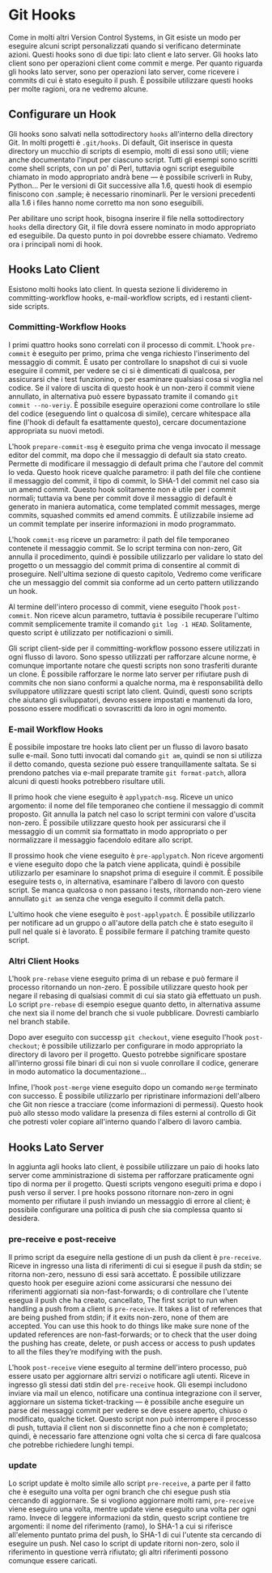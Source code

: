 # Git Hooks

Come in molti altri Version Control Systems, in Git esiste un modo per eseguire alcuni script personalizzati quando si verificano determinate azioni. Questi hooks sono di due tipi: lato client e lato server. Gli hooks lato client sono per operazioni client come commit e merge. Per quanto riguarda gli hooks lato server, sono per operazioni lato server, come ricevere i commits di cui è stato eseguito il push. È possibile utilizzare questi hooks per molte ragioni, ora ne vedremo alcune.

## Configurare un Hook

Gli hooks sono salvati nella sottodirectory `hooks` all'interno della directory Git. In molti progetti è `.git/hooks`. Di default, Git inserisce in questa directory un mucchio di scripts di esempio, molti di essi sono utili; viene anche documentato l'input per ciascuno script. Tutti gli esempi sono scritti come shell scripts, con un po' di Perl, tuttavia ogni script eseguibile chiamato in modo appropriato andrà bene — è possibile scriverli in Ruby, Python... Per le versioni di Git successive alla 1.6, questi hook di esempio finiscono con .sample; è necessario rinominarli. Per le versioni precedenti alla 1.6 i files hanno nome corretto ma non sono eseguibili.

Per abilitare uno script hook, bisogna inserire il file nella sottodirectory `hooks` della directory Git, il file dovrà essere nominato in modo appropriato ed eseguibile. Da questo punto in poi dovrebbe essere chiamato. Vedremo ora i principali nomi di hook.

## Hooks Lato Client

Esistono molti hooks lato client. In questa sezione li divideremo in committing-workflow hooks, e-mail-workflow scripts, ed i restanti client-side scripts.

### Committing-Workflow Hooks

I primi quattro hooks sono correlati con il processo di commit. L'hook `pre-commit` è eseguito per primo, prima che venga richiesto l'inserimento del messaggio di commit. È usato per controllare lo snapshot di cui si vuole eseguire il commit, per vedere se ci si è dimenticati di qualcosa, per assicurarsi che i test funzionino, o per esaminare qualsiasi cosa si voglia nel codice. Se il valore di uscita di questo hook è un non-zero il commit viene annullato, in alternativa può essere bypassato tramite il comando `git commit --no-veriy`. È possibile eseguire operazioni come controllare lo stile del codice (eseguendo lint o qualcosa di simile), cercare whitespace alla fine (l'hook di default fa esattamente questo), cercare documentazione appropriata su nuovi metodi.

L'hook `prepare-commit-msg` è eseguito prima che venga invocato il message editor del commit, ma dopo che il messaggio di default sia stato creato. Permette di modificare il messaggio di default prima che l'autore del commit lo veda. Questo hook riceve qualche parametro: il path del file che contiene il messaggio del commit, il tipo di commit, lo SHA-1 del commit nel caso sia un amend commit. Questo hook solitamente non è utile per i commit normali; tuttavia va bene per commit dove il messaggio di default è generato in maniera automatica, come templated commit messages, merge commits, squashed commits ed amend commits. È utilizzabile insieme ad un commit template per inserire informazioni in modo programmato.

L'hook `commit-msg` riceve un parametro: il path del file temporaneo contenete il messaggio commit. Se lo script termina con non-zero, Git annulla il procedimento, quindi è possibile utilizzarlo per validare lo stato del progetto o un messaggio del commit prima di consentire al commit di proseguire. Nell'ultima sezione di questo capitolo, Vedremo come verificare che un messaggio del commit sia conforme ad un certo pattern utilizzando un hook.

Al termine dell'intero processo di commit, viene eseguito l'hook `post-commit`. Non riceve alcun parametro, tuttavia è possibile recuperare l'ultimo commit semplicemente tramite il comando `git log -1 HEAD`. Solitamente, questo script è utilizzato per notificazioni o simili.

Gli script client-side per il committing-workflow possono essere utilizzati in ogni flusso di lavoro. Sono spesso utilizzati per rafforzare alcune norme, è comunque importante notare che questi scripts non sono trasferiti durante un clone. È possibile rafforzare le norme lato server per rifiutare push di commits che non siano conformi a qualche norma, ma è responsabilità dello sviluppatore utilizzare questi script lato client. Quindi, questi sono scripts che aiutano gli sviluppatori, devono essere impostati e mantenuti da loro, possono essere modificati o sovrascritti da loro in ogni momento.

### E-mail Workflow Hooks

È possibile impostare tre hooks lato client per un flusso di lavoro basato sulle e-mail. Sono tutti invocati dal comando `git am`, quindi se non si utilizza il detto comando, questa sezione può essere tranquillamente saltata. Se si prendono patches via e-mail preparate tramite `git format-patch`, allora alcuni di questi hooks potrebbero risultare utili.

Il primo hook che viene eseguito è `applypatch-msg`. Riceve un unico argomento: il nome del file temporaneo che contiene il messaggio di commit proposto. Git annulla la patch nel caso lo script termini con valore d'uscita non-zero. È possibile utilizzare questo hook per assicurarsi che il messaggio di un commit sia formattato in modo appropriato o per normalizzare il messaggio facendolo editare allo script.

Il prossimo hook che viene eseguito è `pre-applypatch`. Non riceve argomenti e viene eseguito dopo che la patch viene applicata, quindi è possibile utilizzarlo per esaminare lo snapshot prima di eseguire il commit. È possibile eseguire tests o, in alternativa, esaminare l'albero di lavoro con questo script. Se manca qualcosa o non passano i tests, ritornando non-zero viene annullato `git am` senza che venga eseguito il commit della patch.

L'ultimo hook che viene eseguito è `post-applypatch`. È possibile utilizzarlo per notificare ad un gruppo o all'autore della patch che è stato eseguito il pull nel quale si è lavorato. È possibile fermare il patching tramite questo script.

### Altri Client Hooks

L'hook `pre-rebase` viene eseguito prima di un rebase e può fermare il processo ritornando un non-zero. È possibile utilizzare questo hook per negare il rebasing di qualsiasi commit di cui sia stato già effettuato un push. Lo script `pre-rebase` di esempio esegue quanto detto, in alternativa assume che next sia il nome del branch che si vuole pubblicare. Dovresti cambiarlo nel branch stabile.

Dopo aver eseguito con successp `git checkout`, viene eseguito l'hook `post-checkout`; è possibile utilizzarlo per configurare in modo appropriato la directory di lavoro per il progetto. Questo potrebbe significare spostare all'interno grossi file binari di cui non si vuole conrollare il codice, generare in modo automatico la documentazione...


Infine, l'hook `post-merge` viene eseguito dopo un comando `merge` terminato con successo. È possibile utilizzarlo per ripristinare informazioni dell'albero che Git non riesce a tracciare (come informazioni di permessi). Questo hook può allo stesso modo validare la presenza di files esterni al controllo di Git che potresti voler copiare all'interno quando l'albero di lavoro cambia.

## Hooks Lato Server

In aggiunta agli hooks lato client, è possibile utilizzare un paio di hooks lato server come amministrazione di sistema per rafforzare praticamente ogni tipo di norma per il progetto. Questi scripts vengono eseguiti prima e dopo i push verso il server. I pre hooks possono ritornare non-zero in ogni momento per rifiutare il push inviando un messaggio di errore al client; è possibile configurare una politica di push che sia complessa quanto si desidera.

### pre-receive e post-receive

Il primo script da eseguire nella gestione di un push da client è `pre-receive`. Riceve in ingresso una lista di riferimenti di cui si esegue il push da stdin; se ritorna non-zero, nessuno di essi sarà accettato. È possibile utilizzare questo hook per eseguire azioni come assicurarsi che nessuno dei riferimenti aggiornati sia non-fast-forwards; o di controllare che l'utente esegua il push che ha creato, cancellato, 
The first script to run when handling a push from a client is `pre-receive`. It takes a list of references that are being pushed from stdin; if it exits non-zero, none of them are accepted. You can use this hook to do things like make sure none of the updated references are non-fast-forwards; or to check that the user doing the pushing has create, delete, or push access or access to push updates to all the files they’re modifying with the push.

L'hook `post-receive` viene eseguito al termine dell'intero processo, può essere usato per aggiornare altri servizi o notificare agli utenti. Riceve in ingresso gli stessi dati stdin del `pre-receive` hook. Gli esempi includono inviare via mail un elenco, notificare una continua integrazione con il server, aggiornare un sistema ticket-tracking — è possibile anche eseguire un parse dei messaggi commit per vedere se deve essere aperto, chiuso o modificato, qualche ticket. Questo script non può interrompere il processo di push, tuttavia il client non si disconnette fino a che non è completato; quindi, è necessario fare attenzione ogni volta che si cerca di fare qualcosa che potrebbe richiedere lunghi tempi.
### update

Lo script update è molto simile allo script `pre-receive`, a parte per il fatto che è eseguito una volta per ogni branch che chi esegue push stia cercando di aggiornare. Se si vogliono aggiornare molti rami, `pre-receive` viene eseguiro una volta, mentre update viene eseguito una volta per ogni ramo. Invece di leggere informazioni da stdin, questo script contiene tre argomenti: il nome del riferimento (ramo), lo SHA-1 a cui si riferisce all'elemento puntato prima del push, lo SHA-1 di cui l'utente sta cercando di eseguire un push. Nel caso lo script di update ritorni non-zero, solo il riferimento in questione verrà rifiutato; gli altri riferimenti possono comunque essere caricati.